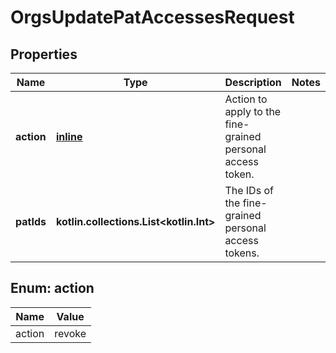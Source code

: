 
# OrgsUpdatePatAccessesRequest

## Properties
Name | Type | Description | Notes
------------ | ------------- | ------------- | -------------
**action** | [**inline**](#Action) | Action to apply to the fine-grained personal access token. | 
**patIds** | **kotlin.collections.List&lt;kotlin.Int&gt;** | The IDs of the fine-grained personal access tokens. | 


<a id="Action"></a>
## Enum: action
Name | Value
---- | -----
action | revoke



